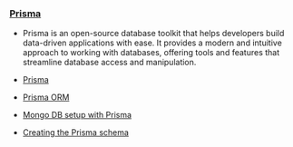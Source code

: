 
### [Prisma](https://chatgpt.com/share/9b385157-819a-46fa-9b66-4bb7788420ad)
- Prisma is an open-source database toolkit that helps developers build data-driven applications with ease. It provides a modern and intuitive approach to working with databases, offering tools and features that streamline database access and manipulation.

- [Prisma](https://www.prisma.io/docs/getting-started)

- [Prisma ORM](https://www.prisma.io/docs/orm/overview/introduction/what-is-prisma)

- [Mongo DB setup with Prisma](https://www.prisma.io/docs/getting-started/setup-prisma/start-from-scratch/mongodb-typescript-mongodb)

- [Creating the Prisma schema](https://www.prisma.io/docs/getting-started/setup-prisma/start-from-scratch/mongodb/creating-the-prisma-schema-typescript-mongodb)



